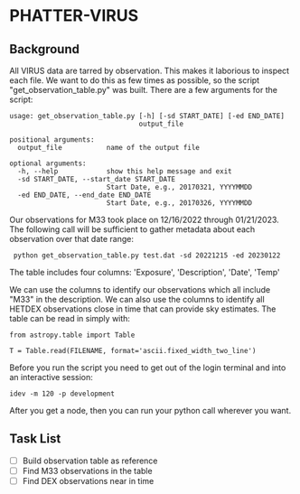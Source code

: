 # PHATTER-VIRUS

## Background
All VIRUS data are tarred by observation.  This makes it laborious to inspect each file.  We want to do this as few times as possible, so the script "get_observation_table.py" was built.  There are a few arguments for the script:

```
usage: get_observation_table.py [-h] [-sd START_DATE] [-ed END_DATE]
                                output_file

positional arguments:
  output_file           name of the output file

optional arguments:
  -h, --help            show this help message and exit
  -sd START_DATE, --start_date START_DATE
                        Start Date, e.g., 20170321, YYYYMMDD
  -ed END_DATE, --end_date END_DATE
                        Start Date, e.g., 20170326, YYYYMMDD
```

Our observations for M33 took place on 12/16/2022 through 01/21/2023.  The following call will be sufficient to gather metadata about each observation over that date range:

```
 python get_observation_table.py test.dat -sd 20221215 -ed 20230122
```

The table includes four columns: 'Exposure', 'Description', 'Date', 'Temp'

We can use the columns to identify our observations which all include "M33" in the description.  We can also use the columns to identify all HETDEX observations close in time that can provide sky estimates.  The table can be read in simply with:

```
from astropy.table import Table

T = Table.read(FILENAME, format='ascii.fixed_width_two_line')
```

Before you run the script you need to get out of the login terminal and into an interactive session:

```
idev -m 120 -p development
```

After you get a node, then you can run your python call wherever you want.

## Task List
- [ ] Build observation table as reference
- [ ] Find M33 observations in the table
- [ ] Find DEX observations near in time
